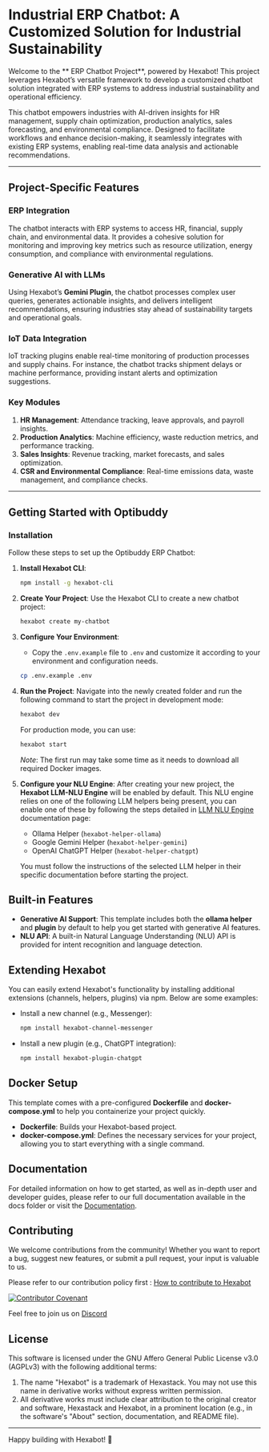 # Industrial ERP Chatbot: A Customized Solution for Industrial Sustainability  

Welcome to the ** ERP Chatbot Project**, powered by Hexabot! This project leverages Hexabot’s versatile framework to develop a customized chatbot solution integrated with ERP systems to address industrial sustainability and operational efficiency.  

This chatbot empowers industries with AI-driven insights for HR management, supply chain optimization, production analytics, sales forecasting, and environmental compliance. Designed to facilitate workflows and enhance decision-making, it seamlessly integrates with existing ERP systems, enabling real-time data analysis and actionable recommendations.  

---

## Project-Specific Features  

### ERP Integration  
The chatbot interacts with ERP systems to access HR, financial, supply chain, and environmental data. It provides a cohesive solution for monitoring and improving key metrics such as resource utilization, energy consumption, and compliance with environmental regulations.  

### Generative AI with LLMs  
Using Hexabot’s **Gemini Plugin**, the chatbot processes complex user queries, generates actionable insights, and delivers intelligent recommendations, ensuring industries stay ahead of sustainability targets and operational goals.  

### IoT Data Integration  
IoT tracking plugins enable real-time monitoring of production processes and supply chains. For instance, the chatbot tracks shipment delays or machine performance, providing instant alerts and optimization suggestions.  

### Key Modules  
1. **HR Management**: Attendance tracking, leave approvals, and payroll insights.  
2. **Production Analytics**: Machine efficiency, waste reduction metrics, and performance tracking.  
3. **Sales Insights**: Revenue tracking, market forecasts, and sales optimization.  
4. **CSR and Environmental Compliance**: Real-time emissions data, waste management, and compliance checks.  

---

## Getting Started with Optibuddy  

### Installation  
Follow these steps to set up the Optibuddy ERP Chatbot:  

1. **Install Hexabot CLI**:  
   ```bash  
   npm install -g hexabot-cli  

2. **Create Your Project**:
   Use the Hexabot CLI to create a new chatbot project:

   ```bash
   hexabot create my-chatbot
   ```

3. **Configure Your Environment**:

   - Copy the `.env.example` file to `.env` and customize it according to your environment and configuration needs.

   ```bash
   cp .env.example .env
   ```

4. **Run the Project**:
   Navigate into the newly created folder and run the following command to start the project in development mode:

   ```bash
   hexabot dev
   ```

   For production mode, you can use:

   ```bash
   hexabot start
   ```

   _Note_: The first run may take some time as it needs to download all required Docker images.

5. **Configure your NLU Engine**:
   After creating your new project, the **Hexabot LLM-NLU Engine** will be enabled by default. This NLU engine relies on one of the following LLM helpers being present, you can enable one of these by following the steps detailed in [LLM NLU Engine](https://docs.hexabot.ai/user-guide/nlu/nlu-engines/llm-nlu-engine) documentation page:

   - Ollama Helper (`hexabot-helper-ollama`)
   - Google Gemini Helper (`hexabot-helper-gemini`)
   - OpenAI ChatGPT Helper (`hexabot-helper-chatgpt`)

   You must follow the instructions of the selected LLM helper in their specific documentation before starting the project.

## Built-in Features

- **Generative AI Support**: This template includes both the **ollama helper** and **plugin** by default to help you get started with generative AI features.
- **NLU API**: A built-in Natural Language Understanding (NLU) API is provided for intent recognition and language detection.

## Extending Hexabot

You can easily extend Hexabot's functionality by installing additional extensions (channels, helpers, plugins) via npm. Below are some examples:

- Install a new channel (e.g., Messenger):

  ```bash
  npm install hexabot-channel-messenger
  ```

- Install a new plugin (e.g., ChatGPT integration):
  ```bash
  npm install hexabot-plugin-chatgpt
  ```

## Docker Setup

This template comes with a pre-configured **Dockerfile** and **docker-compose.yml** to help you containerize your project quickly.

- **Dockerfile**: Builds your Hexabot-based project.
- **docker-compose.yml**: Defines the necessary services for your project, allowing you to start everything with a single command.

## Documentation

For detailed information on how to get started, as well as in-depth user and developer guides, please refer to our full documentation available in the docs folder or visit the [Documentation](https://docs.hexabot.ai).

## Contributing

We welcome contributions from the community! Whether you want to report a bug, suggest new features, or submit a pull request, your input is valuable to us.

Please refer to our contribution policy first : [How to contribute to Hexabot](https://github.com/Hexastack/Hexabot/blob/main/CONTRIBUTING.md)

[![Contributor Covenant](https://img.shields.io/badge/Contributor%20Covenant-2.1-4baaaa.svg)](./CODE_OF_CONDUCT.md)

Feel free to join us on [Discord](https://discord.gg/rNb9t2MFkG)

## License

This software is licensed under the GNU Affero General Public License v3.0 (AGPLv3) with the following additional terms:

1. The name "Hexabot" is a trademark of Hexastack. You may not use this name in derivative works without express written permission.
2. All derivative works must include clear attribution to the original creator and software, Hexastack and Hexabot, in a prominent location (e.g., in the software's "About" section, documentation, and README file).

---

Happy building with Hexabot! 🎉
